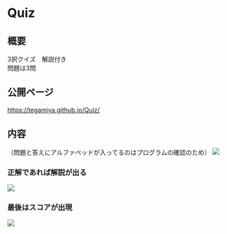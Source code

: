 # Quiz

## 概要
3択クイズ　解説付き  
問題は3問

## 公開ページ
<a href="https://tegamiya.github.io/Quiz/" target="_blank">https://tegamiya.github.io/Quiz/</a>

## 内容
（問題と答えにアルファベッドが入ってるのはプログラムの確認のため）
<img src="https://user-images.githubusercontent.com/40752235/51953124-79d51e00-247e-11e9-9ce5-2ef6ff5ca0b7.png">

### 正解であれば解説が出る
<img src="https://user-images.githubusercontent.com/40752235/51953126-7e99d200-247e-11e9-8fc6-dd6aed4e9395.png">

### 最後はスコアが出現
<img src="https://user-images.githubusercontent.com/40752235/51953130-8194c280-247e-11e9-9fc6-fa4605992c2f.png">
